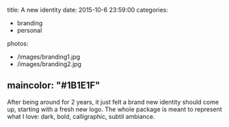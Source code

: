 title: A new identity
date: 2015-10-6 23:59:00
categories:
- branding
- personal

photos:
- /images/branding1.jpg
- /images/branding2.jpg

maincolor: "#1B1E1F"
---

After being around for 2 years, it just felt a brand new identity should come up, starting with a fresh new logo. The whole package is meant to represent what I love: dark, bold, calligraphic, subtil ambiance.
